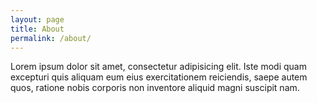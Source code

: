 ```yaml
---
layout: page
title: About
permalink: /about/
---
```


Lorem ipsum dolor sit amet, consectetur adipisicing elit. Iste modi quam excepturi quis aliquam eum eius exercitationem reiciendis, saepe autem quos, ratione nobis corporis non inventore aliquid magni suscipit nam.
